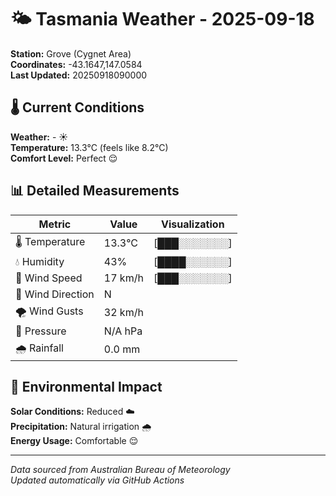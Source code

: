 # 🌤️ Tasmania Weather - 2025-09-18

**Station:** Grove (Cygnet Area)  
**Coordinates:** -43.1647,147.0584  
**Last Updated:** 20250918090000

## 🌡️ Current Conditions

**Weather:** - ☀️  
**Temperature:** 13.3°C (feels like 8.2°C)  
**Comfort Level:** Perfect 😌

## 📊 Detailed Measurements

| Metric | Value | Visualization |
|--------|-------|---------------|
| 🌡️ Temperature | 13.3°C | [███░░░░░░░] |
| 💧 Humidity | 43% | [████░░░░░░] |
| 💨 Wind Speed | 17 km/h | [███░░░░░░░] |
| 🧭 Wind Direction | N | |
| 🌪️ Wind Gusts | 32 km/h | |
| 🔽 Pressure | N/A hPa | |
| 🌧️ Rainfall | 0.0 mm | |

## 🌱 Environmental Impact

**Solar Conditions:** Reduced ☁️  
**Precipitation:** Natural irrigation 🌧️  
**Energy Usage:** Comfortable 😌

---
*Data sourced from Australian Bureau of Meteorology*  
*Updated automatically via GitHub Actions*
